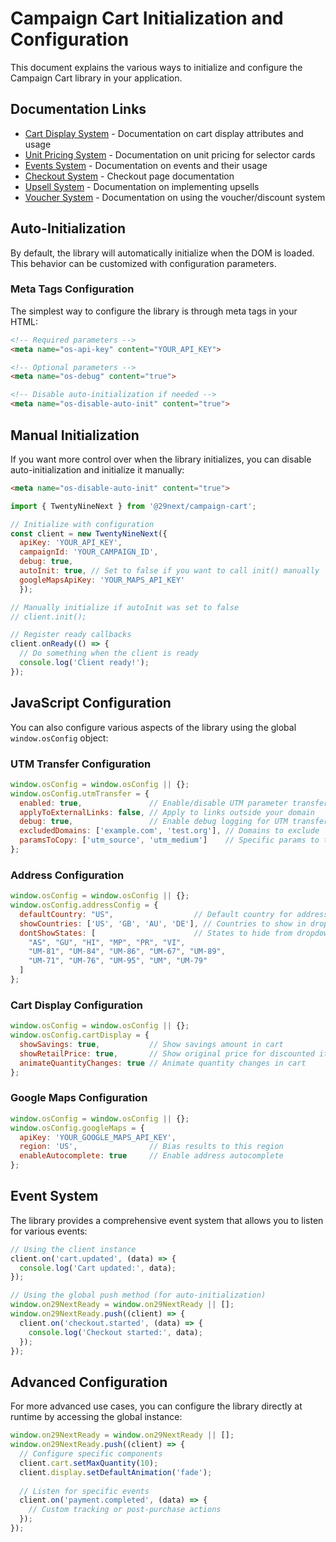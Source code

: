 # Campaign Cart Initialization and Configuration

This document explains the various ways to initialize and configure the Campaign Cart library in your application.

## Documentation Links

- [Cart Display System](./components/CartDisplay.md) - Documentation on cart display attributes and usage
- [Unit Pricing System](./components/UnitPricing.md) - Documentation on unit pricing for selector cards
- [Events System](./Events.md) - Documentation on events and their usage
- [Checkout System](./checkout/) - Checkout page documentation
- [Upsell System](./Upsell.md) - Documentation on implementing upsells
- [Voucher System](./Vouchers.md) - Documentation on using the voucher/discount system

## Auto-Initialization

By default, the library will automatically initialize when the DOM is loaded. This behavior can be customized with configuration parameters.

### Meta Tags Configuration

The simplest way to configure the library is through meta tags in your HTML:

```html
<!-- Required parameters -->
<meta name="os-api-key" content="YOUR_API_KEY">

<!-- Optional parameters -->
<meta name="os-debug" content="true">

<!-- Disable auto-initialization if needed -->
<meta name="os-disable-auto-init" content="true">
```

## Manual Initialization

If you want more control over when the library initializes, you can disable auto-initialization and initialize it manually:

```html
<meta name="os-disable-auto-init" content="true">
```

```javascript
import { TwentyNineNext } from '@29next/campaign-cart';

// Initialize with configuration
const client = new TwentyNineNext({
  apiKey: 'YOUR_API_KEY',
  campaignId: 'YOUR_CAMPAIGN_ID',
  debug: true,
  autoInit: true, // Set to false if you want to call init() manually
  googleMapsApiKey: 'YOUR_MAPS_API_KEY'
  });

// Manually initialize if autoInit was set to false
// client.init();

// Register ready callbacks
client.onReady(() => {
  // Do something when the client is ready
  console.log('Client ready!');
});
```

## JavaScript Configuration

You can also configure various aspects of the library using the global `window.osConfig` object:

### UTM Transfer Configuration

```javascript
window.osConfig = window.osConfig || {};
window.osConfig.utmTransfer = {
  enabled: true,               // Enable/disable UTM parameter transfer
  applyToExternalLinks: false, // Apply to links outside your domain
  debug: true,                 // Enable debug logging for UTM transfer
  excludedDomains: ['example.com', 'test.org'], // Domains to exclude
  paramsToCopy: ['utm_source', 'utm_medium']    // Specific params to transfer (defaults to all UTM params)
};
```

### Address Configuration

```javascript
window.osConfig = window.osConfig || {};
window.osConfig.addressConfig = {
  defaultCountry: "US",                  // Default country for address forms
  showCountries: ['US', 'GB', 'AU', 'DE'], // Countries to show in dropdown
  dontShowStates: [                      // States to hide from dropdown
    "AS", "GU", "HI", "MP", "PR", "VI", 
    "UM-81", "UM-84", "UM-86", "UM-67", "UM-89", 
    "UM-71", "UM-76", "UM-95", "UM", "UM-79"
  ]
};
```

### Cart Display Configuration

```javascript
window.osConfig = window.osConfig || {};
window.osConfig.cartDisplay = {
  showSavings: true,           // Show savings amount in cart
  showRetailPrice: true,       // Show original price for discounted items
  animateQuantityChanges: true // Animate quantity changes in cart
};
```

### Google Maps Configuration

```javascript
window.osConfig = window.osConfig || {};
window.osConfig.googleMaps = {
  apiKey: 'YOUR_GOOGLE_MAPS_API_KEY',
  region: 'US',                // Bias results to this region
  enableAutocomplete: true     // Enable address autocomplete
};
```

## Event System

The library provides a comprehensive event system that allows you to listen for various events:

```javascript
// Using the client instance
client.on('cart.updated', (data) => {
  console.log('Cart updated:', data);
});

// Using the global push method (for auto-initialization)
window.on29NextReady = window.on29NextReady || [];
window.on29NextReady.push((client) => {
  client.on('checkout.started', (data) => {
    console.log('Checkout started:', data);
  });
});
```

## Advanced Configuration

For more advanced use cases, you can configure the library directly at runtime by accessing the global instance:

```javascript
window.on29NextReady = window.on29NextReady || [];
window.on29NextReady.push((client) => {
  // Configure specific components
  client.cart.setMaxQuantity(10);
  client.display.setDefaultAnimation('fade');
  
  // Listen for specific events
  client.on('payment.completed', (data) => {
    // Custom tracking or post-purchase actions
  });
});
```
